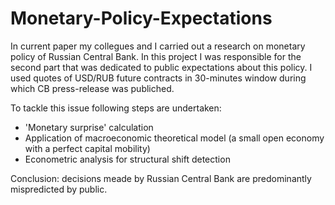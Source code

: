 # Monetary-Policy-Expectations
In current paper my collegues and I carried out a research on monetary policy of Russian Central Bank. In this project I was responsible for the second part that was dedicated to public expectations about this policy. I used quotes of USD/RUB future contracts in 30-minutes window during which CB press-release was publiched.   

To tackle this issue following steps are undertaken: 
* 'Monetary surprise' calculation
* Application of macroeconomic theoretical model (a small open economy with a perfect capital mobility)
* Econometric analysis for structural shift detection

Conclusion: decisions meade by Russian Central Bank are predominantly mispredicted by public.
